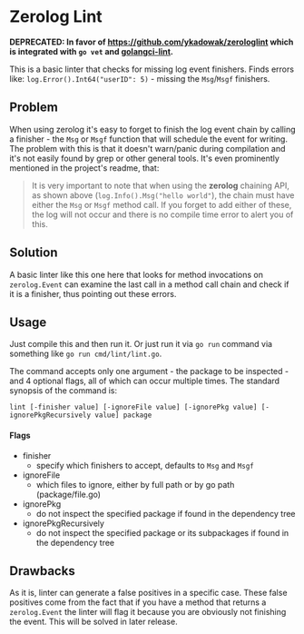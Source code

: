 # Zerolog Lint

**DEPRECATED: In favor of https://github.com/ykadowak/zerologlint which is integrated with `go vet` and [golangci-lint](https://golangci-lint.run/).**

This is a basic linter that checks for missing log event finishers. Finds errors like: `log.Error().Int64("userID": 5)` - missing the `Msg`/`Msgf` finishers.

## Problem

When using zerolog it's easy to forget to finish the log event chain by calling a finisher - the `Msg` or `Msgf` function that will schedule the event for writing. The problem with this is that it doesn't warn/panic during compilation and it's not easily found by grep or other general tools. It's even prominently mentioned in the project's readme, that:

> It is very important to note that when using the **zerolog** chaining API, as shown above (`log.Info().Msg("hello world"`), the chain must have either the `Msg` or `Msgf` method call. If you forget to add either of these, the log will not occur and there is no compile time error to alert you of this.

## Solution

A basic linter like this one here that looks for method invocations on `zerolog.Event` can examine the last call in a method call chain and check if it is a finisher, thus pointing out these errors.

## Usage

Just compile this and then run it. Or just run it via `go run` command via something like `go run cmd/lint/lint.go`.

The command accepts only one argument - the package to be inspected - and 4 optional flags, all of which can occur multiple times. The standard synopsis of the command is:

`lint [-finisher value] [-ignoreFile value] [-ignorePkg value] [-ignorePkgRecursively value] package`

#### Flags

- finisher
    - specify which finishers to accept, defaults to `Msg` and `Msgf`
- ignoreFile
    - which files to ignore, either by full path or by go path (package/file.go)
- ignorePkg
    - do not inspect the specified package if found in the dependency tree
- ignorePkgRecursively
    - do not inspect the specified package or its subpackages if found in the dependency tree

## Drawbacks

As it is, linter can generate a false positives in a specific case. These false positives come from the fact that if you have a method that returns a `zerolog.Event` the linter will flag it because you are obviously not finishing the event. This will be solved in later release.

